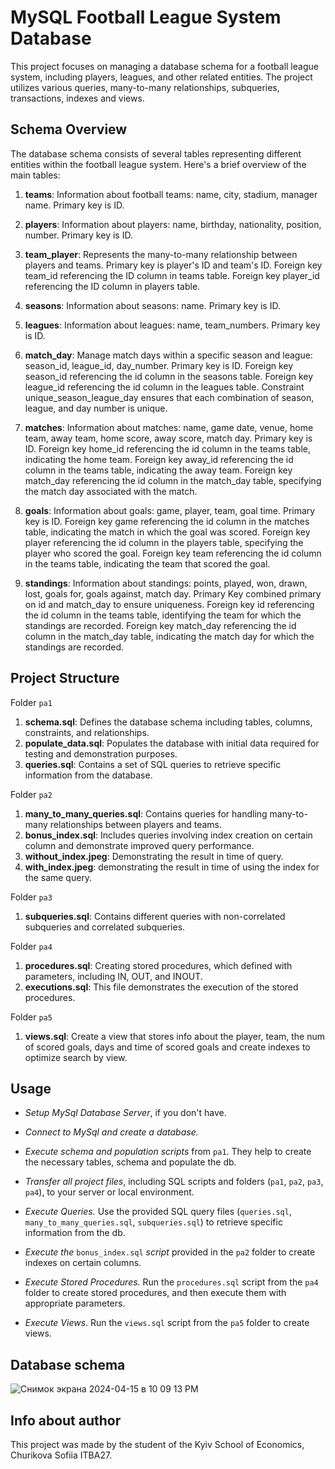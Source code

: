 # MySQL Football League System Database

This project focuses on managing a database schema for a football league system, including players, leagues, and other related entities. The project utilizes various queries, many-to-many relationships, subqueries, transactions, indexes and views.

## Schema Overview

The database schema consists of several tables representing different entities within the football league system. Here's a brief overview of the main tables:
1. **teams**: Information about football teams: name, city, stadium, manager name. Primary key is ID.
  
2. **players**: Information about players: name, birthday, nationality, position, number. Primary key is ID.
3. **team_player**: Represents the many-to-many relationship between players and teams. Primary key is player's ID and team's ID. Foreign key team_id referencing the ID column in teams table. Foreign key player_id referencing the ID column in players table.
4. **seasons**: Information about seasons: name. Primary key is ID.
5. **leagues**: Information about leagues: name, team_numbers. Primary key is ID.
6. **match_day**: Manage match days within a specific season and league: season_id, league_id, day_number. Primary key is ID. Foreign key season_id referencing the id column in the seasons table. Foreign key league_id referencing the id column in the leagues table. Constraint unique_season_league_day ensures that each combination of season, league, and day number is unique.
7. **matches**: Information about matches: name, game date, venue, home team, away team, home score, away score, match day. Primary key is ID. Foreign key home_id referencing the id column in the teams table, indicating the home team. Foreign key away_id referencing the id column in the teams table, indicating the away team. Foreign key match_day referencing the id column in the match_day table, specifying the match day associated with the match.
8. **goals**: Information about goals: game, player, team, goal time. Primary key is ID. Foreign key game referencing the id column in the matches table, indicating the match in which the goal was scored. Foreign key player referencing the id column in the players table, specifying the player who scored the goal. Foreign key team referencing the id column in the teams table, indicating the team that scored the goal.
9. **standings**: Information about standings: points, played, won, drawn, lost, goals for, goals against, match day. Primary Key combined primary on id and match_day to ensure uniqueness. Foreign key id referencing the id column in the teams table, identifying the team for which the standings are recorded. Foreign key match_day referencing the id column in the match_day table, indicating the match day for which the standings are recorded.

## Project Structure

Folder `pa1`
1. **schema.sql**: Defines the database schema including tables, columns, constraints, and relationships.
2. **populate_data.sql**: Populates the database with initial data required for testing and demonstration purposes.
3. **queries.sql**: Contains a set of SQL queries to retrieve specific information from the database.

Folder `pa2`
1. **many_to_many_queries.sql**: Contains queries for handling many-to-many relationships between players and teams.
2. **bonus_index.sql**: Includes queries involving index creation on certain column and demonstrate improved query performance.
3. **without_index.jpeg**: Demonstrating the result in time of query.
4. **with_index.jpeg**: demonstrating the result in time of using the index for the same query.

Folder `pa3`
1. **subqueries.sql**: Contains different queries with non-correlated subqueries and correlated subqueries.

Folder `pa4`
1. **procedures.sql**: Creating stored procedures, which defined with parameters, including IN, OUT, and INOUT.
2. **executions.sql**: This file demonstrates the execution of the stored procedures.

Folder `pa5`
1. **views.sql**: Create a view that stores info about the player, team, the num of scored goals, days and time of scored goals and create indexes to optimize search by view.

## Usage
- *Setup MySql Database Server*, if you don't have.
  
- *Connect to MySql and create a database.*
- *Execute schema and population scripts* from `pa1`. They help to create the necessary tables, schema and populate the db.
- *Transfer all project files*, including SQL scripts and folders (`pa1`, `pa2`, `pa3`, `pa4`), to your server or local environment.
- *Execute Queries.* Use the provided SQL query files (`queries.sql`, `many_to_many_queries.sql`, `subqueries.sql`) to retrieve specific information from the db.
- *Execute the* `bonus_index.sql` *script* provided in the `pa2` folder to create indexes on certain columns.
- *Execute Stored Procedures.* Run the `procedures.sql` script from the `pa4` folder to create stored procedures, and then execute them with appropriate parameters.
- *Execute Views*. Run the `views.sql` script from the `pa5` folder to create views.
## Database schema 
![Снимок экрана 2024-04-15 в 10 09 13 PM](https://github.com/x01-software-engineering/dbe-assignment-01-SofiiaChurikova/assets/150338552/a1c96383-e40b-4b40-b81f-0bb92e6faf43)


## Info about author

This project was made by the student of the Kyiv School of Economics, Churikova Sofiia ITBA27.
